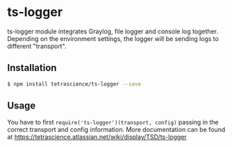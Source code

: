 # ts-logger

ts-logger module integrates Graylog, file logger and console log together. Depending on the environment settings, the logger will be sending logs to different "transport".

## Installation
```sh
$ npm install tetrascience/ts-logger --save
```

## Usage
You have to first `require('ts-logger')(transport, config)` passing in the correct transport and config information. More documentation can be found at https://tetrascience.atlassian.net/wiki/display/TSD/ts-logger
